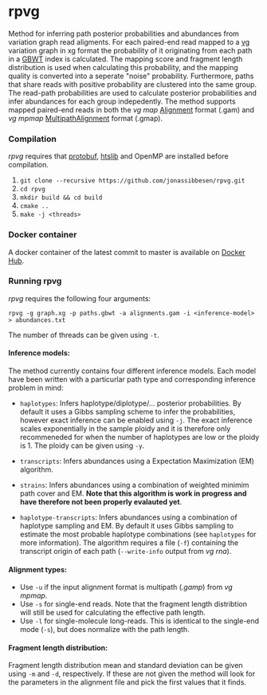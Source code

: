 # rpvg
Method for inferring path posterior probabilities and abundances from variation graph read aligments. For each paired-end read mapped to a [vg](https://github.com/vgteam/vg) variation graph in xg format the probability of it originating from each path in a [GBWT](https://github.com/jltsiren/gbwt) index is calculated. The mapping score and fragment length distribution is used when calculating this probability, and the mapping quality is converted into a seperate "noise" probability. Furthermore, paths that share reads with positive probability are clustered into the same group. The read-path probabilities are used to calculate posterior probabilities and infer abundances for each group indepedently. The method supports mapped paired-end reads in both the *vg map* [Alignment](https://github.com/vgteam/libvgio/blob/a369fb1f293545eccfdf2d6d3bd4a30b6f5ec664/deps/vg.proto#L111) format (.gam) and *vg mpmap* [MultipathAlignment](https://github.com/vgteam/libvgio/blob/a369fb1f293545eccfdf2d6d3bd4a30b6f5ec664/deps/vg.proto#L156) format (.gmap). 


### Compilation
*rpvg* requires that [protobuf](https://github.com/protocolbuffers/protobuf), [htslib](https://github.com/samtools/htslib) and OpenMP are installed before compilation. 

1. `git clone --recursive https://github.com/jonassibbesen/rpvg.git`
2. `cd rpvg`
3. `mkdir build && cd build`
4. `cmake ..`
5. `make -j <threads>`

### Docker container
A docker container of the latest commit to master is available on [Docker Hub](https://hub.docker.com/repository/docker/jsibbesen/rpvg).

### Running rpvg
*rpvg* requires the following four arguments:
```
rpvg -g graph.xg -p paths.gbwt -a alignments.gam -i <inference-model> > abundances.txt
```
The number of threads can be given using `-t`.

#### Inference models:
The method currently contains four different inference models. Each model have been written with a particurlar path type and corresponding inference problem in mind:

* `haplotypes`: Infers haplotype/diplotype/... posterior probabilities. By default it uses a Gibbs sampling scheme to infer the probabilities, however exact inference can be enabled using `-j`. The exact inference scales exponentially in the sample ploidy and it is therefore only recommeneded for when the number of haplotypes are low or the ploidy is 1. The ploidy can be given using `-y`.

* `transcripts`: Infers abundances using a Expectation Maximization (EM) algorithm.

* `strains`: Infers abundances using a combination of weighted minimim path cover and EM. **Note that this algorithm is work in progress and have therefore not been properly evalauted yet**.

* `haplotype-transcripts`: Infers abundances using a combination of haplotype sampling and EM. By default it uses Gibbs sampling to estimate the most probable haplotype combinations (see `haplotypes` for more information). The algorithm requires a file (`-f`) containing the transcript origin of each path (`--write-info` output from *vg rna*).

#### Alignment types:
* Use `-u` if the input alignment format is multipath (*.gamp*) from *vg mpmap*.
* Use `-s` for single-end reads. Note that the fragment length distribtion will still be used for calculating the effective path length.
* Use `-l` for single-molecule long-reads. This is identical to the single-end mode (`-s`), but does normalize with the path length.

#### Fragment length distribution:
Fragment length distribution mean and standard deviation can be given using `-m` and `-d`, respectively. If these are not given the method will look for the parameters in the alignment file and pick the first values that it finds. 


